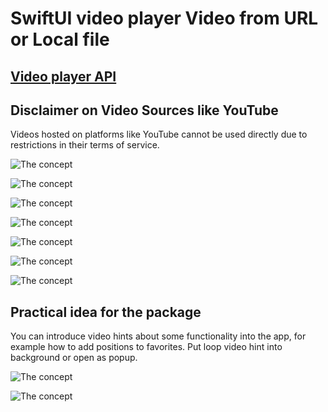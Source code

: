 # SwiftUI video player Video from URL or Local file

## [Video player API](https://github.com/swiftuiux/swiftui-loop-videoplayer)

## Disclaimer on Video Sources like YouTube
Videos hosted on platforms like YouTube cannot be used directly due to restrictions in their terms of service.
  
![The concept](https://github.com/swiftuiux/swiftui-video-player-example/blob/main/swiftui-loop-videoplayer-example/img/swiftui_video_player.gif) 

![The concept](https://github.com/swiftuiux/swiftui-video-player-example/blob/main/swiftui-loop-videoplayer-example/img/PiP_support.gif) 

![The concept](https://github.com/swiftuiux/swiftui-video-player-example/blob/main/swiftui-loop-videoplayer-example/img/vector.gif) 

![The concept](https://github.com/swiftuiux/swiftui-video-player-example/blob/main/swiftui-loop-videoplayer-example/img/rotate.gif) 

![The concept](https://github.com/swiftuiux/swiftui-video-player-example/blob/main/swiftui-loop-videoplayer-example/img/rotate_around_edge.gif) 
  
![The concept](https://github.com/swiftuiux/swiftui-video-player-example/blob/main/swiftui-loop-videoplayer-example/img/swiftui.gif)
  
![The concept](https://github.com/swiftuiux/swiftui-video-player-example/blob/main/swiftui-loop-videoplayer-example/img/macos.gif) 
  
## Practical idea for the package
You can introduce video hints about some functionality into the app, for example how to add positions to favorites. Put loop video hint into background or open as popup.

![The concept](https://github.com/swiftuiux/swiftui-video-player-example/blob/main/swiftui-loop-videoplayer-example/img/swiftui_video_hint.gif)

![The concept](https://github.com/swiftuiux/swiftui-video-player-example/blob/main/swiftui-loop-videoplayer-example/img/tip_video_swiftui.gif)
